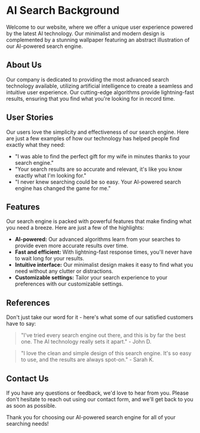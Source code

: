 <!--font:Great Vibes-->

# AI Search Background

Welcome to our website, where we offer a unique user experience powered by the latest AI technology. Our minimalist and modern design is complemented by a stunning wallpaper featuring an abstract illustration of our AI-powered search engine.

## About Us

Our company is dedicated to providing the most advanced search technology available, utilizing artificial intelligence to create a seamless and intuitive user experience. Our cutting-edge algorithms provide lightning-fast results, ensuring that you find what you're looking for in record time.

## User Stories

Our users love the simplicity and effectiveness of our search engine. Here are just a few examples of how our technology has helped people find exactly what they need:

- "I was able to find the perfect gift for my wife in minutes thanks to your search engine."
- "Your search results are so accurate and relevant, it's like you know exactly what I'm looking for."
- "I never knew searching could be so easy. Your AI-powered search engine has changed the game for me."

## Features

Our search engine is packed with powerful features that make finding what you need a breeze. Here are just a few of the highlights:

- **AI-powered:** Our advanced algorithms learn from your searches to provide even more accurate results over time.
- **Fast and efficient:** With lightning-fast response times, you'll never have to wait long for your results.
- **Intuitive interface:** Our minimalist design makes it easy to find what you need without any clutter or distractions.
- **Customizable settings:** Tailor your search experience to your preferences with our customizable settings.

## References

Don't just take our word for it - here's what some of our satisfied customers have to say:

> "I've tried every search engine out there, and this is by far the best one. The AI technology really sets it apart." - John D.

> "I love the clean and simple design of this search engine. It's so easy to use, and the results are always spot-on." - Sarah K.

## Contact Us

If you have any questions or feedback, we'd love to hear from you. Please don't hesitate to reach out using our contact form, and we'll get back to you as soon as possible.

Thank you for choosing our AI-powered search engine for all of your searching needs!

<!--

Write me content for website with wallpaper which alt text is:

"A wallpaper featuring an abstract illustration of an AI-powered search engine, with a minimalist and modern design."

The name/title of the page should not be 1:1 copy of the alt text but rather a real content of the website which is using this wallpaper.

- Use markdown format 
- Start with heading
- Heading should be short and concise
- The content should look like a real website 
- The website should not be about the wallpaper, wallpaper is just a related background
- Heading should be contain work "wallpaper" or "background"
- Include real sections like references, contact, user stories, etc. use things relevant to the page purpose.
- Feel free to use structure like headings, bullets, numbering, blockquotes, paragraphs, horizontal lines, etc.
- You can use formatting like bold or _italic_
- You can include UTF-8 emojis
- Links should be only #hash anchors (and you can refer to the document itself)
- Do not include images


---


# AI-Powered Search Engine Background

Welcome to our website, where we offer a unique user experience powered by the latest AI technology. Our minimalist and modern design is complemented by a stunning wallpaper featuring an abstract illustration of our AI-powered search engine.

## About Us

Our company is dedicated to providing the most advanced search technology available, utilizing artificial intelligence to create a seamless and intuitive user experience. Our cutting-edge algorithms provide lightning-fast results, ensuring that you find what you're looking for in record time.

## User Stories

Our users love the simplicity and effectiveness of our search engine. Here are just a few examples of how our technology has helped people find exactly what they need:

- "I was able to find the perfect gift for my wife in minutes thanks to your search engine."
- "Your search results are so accurate and relevant, it's like you know exactly what I'm looking for."
- "I never knew searching could be so easy. Your AI-powered search engine has changed the game for me."

## Features

Our search engine is packed with powerful features that make finding what you need a breeze. Here are just a few of the highlights:

- **AI-powered:** Our advanced algorithms learn from your searches to provide even more accurate results over time.
- **Fast and efficient:** With lightning-fast response times, you'll never have to wait long for your results.
- **Intuitive interface:** Our minimalist design makes it easy to find what you need without any clutter or distractions.
- **Customizable settings:** Tailor your search experience to your preferences with our customizable settings.

## References

Don't just take our word for it - here's what some of our satisfied customers have to say:

> "I've tried every search engine out there, and this is by far the best one. The AI technology really sets it apart." - John D.

> "I love the clean and simple design of this search engine. It's so easy to use, and the results are always spot-on." - Sarah K.

## Contact Us

If you have any questions or feedback, we'd love to hear from you. Please don't hesitate to reach out using our contact form, and we'll get back to you as soon as possible.

Thank you for choosing our AI-powered search engine for all of your searching needs!

-->
